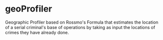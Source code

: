 # geoProfiler
Geographic Profiler based on Rossmo's Formula that estimates the location of a serial criminal's base of operations by taking as input the locations of crimes they have already done.
